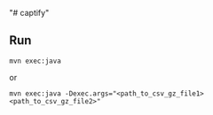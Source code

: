 "# captify" 

## Run
```
mvn exec:java
```
or
```
mvn exec:java -Dexec.args="<path_to_csv_gz_file1> <path_to_csv_gz_file2>"
``` 